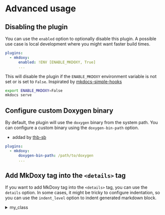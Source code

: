 # Advanced usage





## Disabling the plugin
You can use the `enabled` option to optionally disable this plugin. A possible use case is local development where you might want faster build times.

```yaml
plugins:
  - mkdoxy:
      enabled: !ENV [ENABLE_MKDOXY, True]
      ...
```

This will disable the plugin if the `ENABLE_MKDOXY` environment variable is not set or is set to `False`.
Inspirated by [mkdocs-simple-hooks](https://github.com/aklajnert/mkdocs-simple-hooks)

```bash
export ENABLE_MKDOXY=False
mkdocs serve
```

## Configure custom Doxygen binary

By default, the plugin will use the `doxygen` binary from the system path. You can configure a custom binary using the `doxygen-bin-path` option.

- addad by [thb-sb](https://github.com/thb-sb)

```yaml
plugins:
  - mkdoxy:
      doxygen-bin-path: /path/to/doxygen
      ...
```


## Add MkDoxy tag into the `<details>` tag
If you want to add MkDoxy tag into the `<details>` tag, you can use the `details` option.
In some cases, it might be tricky to configure indentation, so you can use the `indent_level` option to indent generated markdown block. 


<details>
<summary>my_class</summary>

::: doxy.animal.function
  name: int main(int argc, char const *argv[])
  indent_level: 4

</details>
